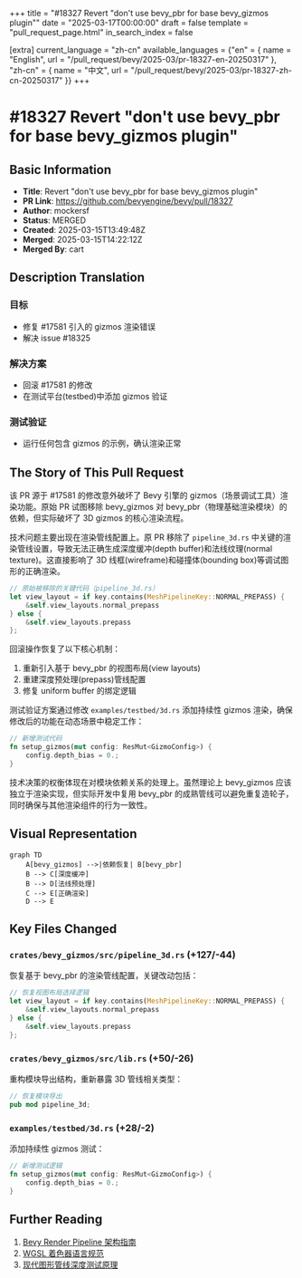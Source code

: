+++
title = "#18327 Revert \"don't use bevy_pbr for base bevy_gizmos plugin\""
date = "2025-03-17T00:00:00"
draft = false
template = "pull_request_page.html"
in_search_index = false

[extra]
current_language = "zh-cn"
available_languages = {"en" = { name = "English", url = "/pull_request/bevy/2025-03/pr-18327-en-20250317" }, "zh-cn" = { name = "中文", url = "/pull_request/bevy/2025-03/pr-18327-zh-cn-20250317" }}
+++

# #18327 Revert "don't use bevy_pbr for base bevy_gizmos plugin"

## Basic Information
- **Title**: Revert "don't use bevy_pbr for base bevy_gizmos plugin"
- **PR Link**: https://github.com/bevyengine/bevy/pull/18327
- **Author**: mockersf
- **Status**: MERGED
- **Created**: 2025-03-15T13:49:48Z
- **Merged**: 2025-03-15T14:22:12Z
- **Merged By**: cart

## Description Translation
### 目标
- 修复 #17581 引入的 gizmos 渲染错误
- 解决 issue #18325

### 解决方案
- 回滚 #17581 的修改
- 在测试平台(testbed)中添加 gizmos 验证

### 测试验证
- 运行任何包含 gizmos 的示例，确认渲染正常

## The Story of This Pull Request

该 PR 源于 #17581 的修改意外破坏了 Bevy 引擎的 gizmos（场景调试工具）渲染功能。原始 PR 试图移除 bevy_gizmos 对 bevy_pbr（物理基础渲染模块）的依赖，但实际破坏了 3D gizmos 的核心渲染流程。

技术问题主要出现在渲染管线配置上。原 PR 移除了 `pipeline_3d.rs` 中关键的渲染管线设置，导致无法正确生成深度缓冲(depth buffer)和法线纹理(normal texture)。这直接影响了 3D 线框(wireframe)和碰撞体(bounding box)等调试图形的正确渲染。

```rust
// 原始被移除的关键代码（pipeline_3d.rs）
let view_layout = if key.contains(MeshPipelineKey::NORMAL_PREPASS) {
    &self.view_layouts.normal_prepass
} else {
    &self.view_layouts.prepass
};
```

回滚操作恢复了以下核心机制：
1. 重新引入基于 bevy_pbr 的视图布局(view layouts)
2. 重建深度预处理(prepass)管线配置
3. 修复 uniform buffer 的绑定逻辑

测试验证方案通过修改 `examples/testbed/3d.rs` 添加持续性 gizmos 渲染，确保修改后的功能在动态场景中稳定工作：

```rust
// 新增测试代码
fn setup_gizmos(mut config: ResMut<GizmoConfig>) {
    config.depth_bias = 0.;
}
```

技术决策的权衡体现在对模块依赖关系的处理上。虽然理论上 bevy_gizmos 应该独立于渲染实现，但实际开发中复用 bevy_pbr 的成熟管线可以避免重复造轮子，同时确保与其他渲染组件的行为一致性。

## Visual Representation

```mermaid
graph TD
    A[bevy_gizmos] -->|依赖恢复| B[bevy_pbr]
    B --> C[深度缓冲]
    B --> D[法线预处理]
    C --> E[正确渲染]
    D --> E
```

## Key Files Changed

### `crates/bevy_gizmos/src/pipeline_3d.rs` (+127/-44)
恢复基于 bevy_pbr 的渲染管线配置，关键改动包括：
```rust
// 恢复视图布局选择逻辑
let view_layout = if key.contains(MeshPipelineKey::NORMAL_PREPASS) {
    &self.view_layouts.normal_prepass
} else {
    &self.view_layouts.prepass
};
```

### `crates/bevy_gizmos/src/lib.rs` (+50/-26)
重构模块导出结构，重新暴露 3D 管线相关类型：
```rust
// 恢复模块导出
pub mod pipeline_3d;
```

### `examples/testbed/3d.rs` (+28/-2)
添加持续性 gizmos 测试：
```rust
// 新增测试逻辑
fn setup_gizmos(mut config: ResMut<GizmoConfig>) {
    config.depth_bias = 0.;
}
```

## Further Reading
1. [Bevy Render Pipeline 架构指南](https://bevyengine.org/learn/book/rendering/pipeline/)
2. [WGSL 着色器语言规范](https://www.w3.org/TR/WGSL/)
3. [现代图形管线深度测试原理](https://vulkan-tutorial.com/Depth_buffering)